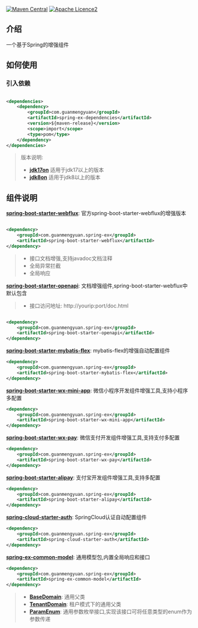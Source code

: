 [![Maven Central](https://img.shields.io/maven-central/v/com.guanmengyuan/spring-ex?label=Maven%20Central)](https://central.sonatype.com/search?q=com.guanmengyuan&smo=true)
[![Apache Licence2](https://img.shields.io/:License-Apache2-blue.svg)](https://www.apache.org/licenses/LICENSE-2.0.txt)
## 介绍

一个基于Spring的增强组件

## 如何使用

### 引入依赖

```xml

<dependencies>
    <dependency>
        <groupId>com.guanmengyuan</groupId>
        <artifactId>spring-ex-dependencies</artifactId>
        <version>${maven-release}</version>
        <scope>import</scope>
        <type>pom</type>
    </dependency>
</dependencies>
```

> 版本说明:
> * [**jdk17on**](https://github.com/GMY-i/spring-ex/tree/main) 适用于jdk17以上的版本
> * [**jdk8on**](https://github.com/GMY-i/spring-ex/tree/8)  适用于jdk8以上的版本

## 组件说明

**[spring-boot-starter-webflux](./spring-boot-starter-webflux)**: 官方spring-boot-starter-webflux的增强版本

```xml

<dependency>
    <groupId>com.guanmengyuan.spring-ex</groupId>
    <artifactId>spring-boot-starter-webflux</artifactId>
</dependency>

```

> * 接口文档增强,支持javadoc文档注释
> * 全局异常拦截
> * 全局响应

**[spring-boot-starter-openapi](./spring-boot-starter-openapi)**: 文档增强组件,spring-boot-starter-webflux中默认包含
> * 接口访问地址: http://yourip:port/doc.html

```xml

<dependency>
    <groupId>com.guanmengyuan.spring-ex</groupId>
    <artifactId>spring-boot-starter-openapi</artifactId>
</dependency>

```

**[spring-boot-starter-mybatis-flex](./spring-boot-starter-mybatis-flex)**: mybatis-flex的增强自动配置组件

```xml
<dependency>
    <groupId>com.guanmengyuan.spring-ex</groupId>
    <artifactId>spring-boot-starter-mybatis-flex</artifactId>
</dependency>
```

**[spring-boot-starter-wx-mini-app](./spring-boot-starter-wx-mini-app)**: 微信小程序开发组件增强工具,支持小程序多配置
```xml
<dependency>
    <groupId>com.guanmengyuan.spring-ex</groupId>
    <artifactId>spring-boot-starter-wx-mini-app</artifactId>
</dependency>
```

**[spring-boot-starter-wx-pay](./spring-boot-starter-wx-pay)**: 微信支付开发组件增强工具,支持支付多配置

```xml
<dependency>
    <groupId>com.guanmengyuan.spring-ex</groupId>
    <artifactId>spring-boot-starter-wx-pay</artifactId>
</dependency>
```

**[spring-boot-starter-alipay](./spring-boot-starter-alipay)**: 支付宝开发组件增强工具,支持多配置

```xml
<dependency>
    <groupId>com.guanmengyuan.spring-ex</groupId>
    <artifactId>spring-boot-starter-alipay</artifactId>
</dependency>
```
**[spring-cloud-starter-auth](./spring-cloud-starter-auth)**: SpringCloud认证自动配置组件

```xml
<dependency>
    <groupId>com.guanmengyuan.spring-ex</groupId>
    <artifactId>spring-cloud-starter-auth</artifactId>
</dependency>
```


**[spring-ex-common-model](./spring-ex-common-model)**: 通用模型包,内置全局响应和接口


```xml
<dependency>
    <groupId>com.guanmengyuan.spring-ex</groupId>
    <artifactId>spring-ex-common-model</artifactId>
</dependency>
```

> * **[BaseDomain](./spring-ex-common-model/src/main/java/com/guanmengyuan/spring/ex/common/model/domain/BaseDomain.java)**: 通用父类
> * **[TenantDomain](./spring-ex-common-model/src/main/java/com/guanmengyuan/spring/ex/common/model/domain/TenantDomain.java)**: 租户模式下的通用父类
> * **[ParamEnum](./spring-ex-common-model/src/main/java/com/guanmengyuan/spring/ex/common/model/enums/ParamEnum.java)**: 通用参数枚举接口,实现该接口可将任意类型的enum作为参数传递

